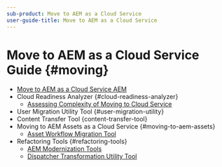 ```yaml
---
sub-product: Move to AEM as a Cloud Service
user-guide-title: Move to AEM as a Cloud Service
---
```


# Move to AEM as a Cloud Service Guide {#moving}

+ [Move to AEM as a Cloud Service AEM](/help/move-to-cloud-service/home.md)
+ Cloud Readiness Analyzer 
{#cloud-readiness-analyzer}
  + [Assessing Complexity of Moving to Cloud Service](/help/move-to-cloud-service/cloud-readiness-analyzer/cloud-readiness-analyzer.md)
+ User Migration Utility Tool {#user-migration-utility}
+ Content Transfer Tool {content-transfer-tool}
+ Moving to AEM Assets as a Cloud Service 
{#moving-to-aem-assets}
  + [Asset Workflow Migration Tool](/help/move-to-cloud-service/moving-to-aem-assets/asset-workflow-migration-tool.md)
+ Refactoring Tools {#refactoring-tools}
  + [AEM Modernization Tools](/help/move-to-cloud-service/refactoring-tools/aem-modernization-tools.md)
  + [Dispatcher Transformation Utility Tool](/help/move-to-cloud-service/refactoring-tools/dispatcher-transformation-utility-tools.md)

